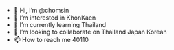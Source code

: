 - 👋 Hi, I’m @chomsin
- 👀 I’m interested in KhonKaen
- 🌱 I’m currently learning Thailand
- 💞️ I’m looking to collaborate on Thailand Japan Korean
- 📫 How to reach me 40110

<!---
chomsin/chomsin is a ✨ special ✨ repository because its `README.md` (this file) appears on your GitHub profile.
You can click the Preview link to take a look at your changes.
--->
